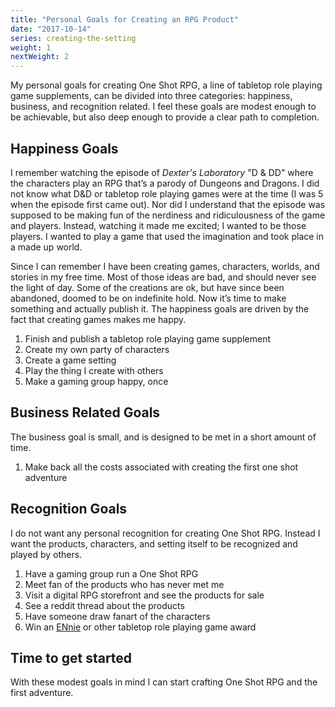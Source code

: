 ```yaml
---
title: "Personal Goals for Creating an RPG Product"
date: "2017-10-14"
series: creating-the-setting
weight: 1
nextWeight: 2
---
```


My personal goals for creating One Shot RPG, a line of tabletop role playing game supplements, can be divided into three categories: happiness, business, and recognition related. I feel these goals are modest enough to be achievable, but also deep enough to provide a clear path to completion.<!--more-->

## Happiness Goals
I remember watching the episode of _Dexter's Laboratory_ "D & DD" where the characters play an RPG that’s a parody of Dungeons and Dragons. I did not know what D&D or tabletop role playing games were at the time (I was 5 when the episode first came out). Nor did I understand that the episode was supposed to be making fun of the nerdiness and ridiculousness of the game and players. Instead, watching it made me excited; I wanted to be those players. I wanted to play a game that used the imagination and took place in a made up world.

Since I can remember I have been creating games, characters, worlds, and stories in my free time. Most of those ideas are bad, and should never see the light of day. Some of the creations are ok, but have since been abandoned, doomed to be on indefinite hold. Now it’s time to make something and actually publish it. The happiness goals are driven by the fact that creating games makes me happy.

1. Finish and publish a tabletop role playing game supplement
1. Create my own party of characters
1. Create a game setting
1. Play the thing I create with others
1. Make a gaming group happy, once

## Business Related Goals
The business goal is small, and is designed to be met in a short amount of time.

1. Make back all the costs associated with creating the first one shot adventure

## Recognition Goals
I do not want any personal recognition for creating One Shot RPG. Instead I want the products, characters, and setting itself to be recognized and played by others.

1. Have a gaming group run a One Shot RPG
1. Meet fan of the products who has never met me
1. Visit a digital RPG storefront and see the products for sale
1. See a reddit thread about the products
1. Have someone draw fanart of the characters
1. Win an [ENnie](http://www.ennie-awards.com/blog/) or other tabletop role playing game award

## Time to get started
With these modest goals in mind I can start crafting One Shot RPG and the first adventure.
